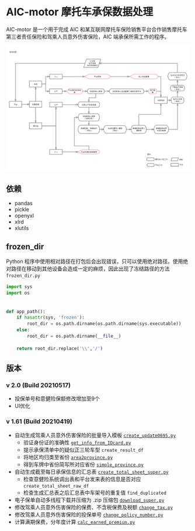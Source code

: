 # AIC-motor 摩托车承保数据处理

AIC-motor 是一个用于完成 AIC 和某互联网摩托车保险销售平台合作销售摩托车第三者责任保险和驾乘人员意外伤害保险，AIC 端承保所需工作的程序。



![AIC-承保操作流程](/bin/承保操作流程.png)

## 依赖

- pandas
- pickle
- openyxl
- xlrd
- xlutils

## frozen_dir

Python 程序中使用相对路径在打包后会出现错误，只可以使用绝对路径。使用绝对路径在移动到其他设备会造成一定的麻烦，因此出现了冻结路径的方法 `frozen_dir.py`

```python
import sys
import os


def app_path():
    if hasattr(sys, 'frozen'):
        root_dir = os.path.dirname(os.path.dirname(sys.executable))
    else:
        root_dir = os.path.dirname(__file__)

    return root_dir.replace('\\','/')
```

## 版本

### v 2.0 (Build 20210517) 

- 投保单号和意健险保额修改增加至9个
- UI优化

### v 1.61 (Build 20210419) 

- 自动生成驾乘人员意外伤害保险的批量导入模板 [`create_update0695.py`](https://github.com/mrmmmt/AIC-motor/blob/master/create_update0695.py)
  - 验证身份证的准确性 [`get_info_from_IDcard.py`](https://github.com/mrmmmt/AIC-motor/blob/master/get_info_from_IDcard.py)
  - 提示承保清单中的疑似正三轮车型 `create_result_df`
  - 将地区均归类至省份 [`area2province.py`](https://github.com/mrmmmt/AIC-motor/blob/master/area2province.py)
  - 得到车牌中省份简写所对应省份 [`simple_province.py`](https://github.com/mrmmmt/AIC-motor/blob/master/simple_province.py)
- 自动生成截至每日承保信息的汇总表 [`create_total_sheet_super.py`](https://github.com/mrmmmt/AIC-motor/blob/master/create_total_sheet_super.py)
  - 检查意健险系统调出表和平台发来表的信息是否对应 `create_total_sheet_raw_df`
  - 检查生成汇总表之后汇总表中车架号的重复值 `find_duplicated`
- 电子保单自动多线程下载并压缩为 .zip 压缩包 [`download_super.py`](https://github.com/mrmmmt/AIC-motor/blob/master/download_super.py)
- 修改驾乘人员意外伤害保险的保费、不含税保费及税额 [`change_tax.py`](https://github.com/mrmmmt/AIC-motor/blob/master/change_tax.py)
- 修改驾乘人员意外伤害保险的投保单号 [`change_policy_number.py`](https://github.com/mrmmmt/AIC-motor/blob/master/change_policy_number.py)
- 计算满期保费，分年度计算 [`calc_earned_premiun.py`](https://github.com/mrmmmt/AIC-motor/blob/master/calc_earned_premiun.py)


